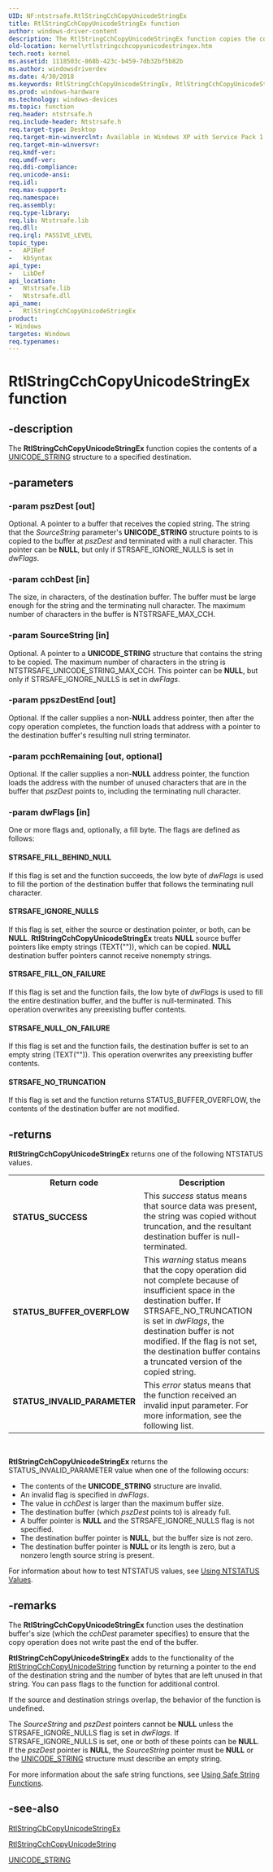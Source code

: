 ```yaml
---
UID: NF:ntstrsafe.RtlStringCchCopyUnicodeStringEx
title: RtlStringCchCopyUnicodeStringEx function
author: windows-driver-content
description: The RtlStringCchCopyUnicodeStringEx function copies the contents of a UNICODE_STRING structure to a specified destination.
old-location: kernel\rtlstringcchcopyunicodestringex.htm
tech.root: kernel
ms.assetid: 1118503c-868b-423c-b459-7db32bf5b82b
ms.author: windowsdriverdev
ms.date: 4/30/2018
ms.keywords: RtlStringCchCopyUnicodeStringEx, RtlStringCchCopyUnicodeStringEx function [Kernel-Mode Driver Architecture], kernel.rtlstringcchcopyunicodestringex, ntstrsafe/RtlStringCchCopyUnicodeStringEx, safestrings_fd016973-3ea3-432d-80dc-f23a3821d607.xml
ms.prod: windows-hardware
ms.technology: windows-devices
ms.topic: function
req.header: ntstrsafe.h
req.include-header: Ntstrsafe.h
req.target-type: Desktop
req.target-min-winverclnt: Available in Windows XP with Service Pack 1 (SP1) and later versions of Windows.
req.target-min-winversvr: 
req.kmdf-ver: 
req.umdf-ver: 
req.ddi-compliance: 
req.unicode-ansi: 
req.idl: 
req.max-support: 
req.namespace: 
req.assembly: 
req.type-library: 
req.lib: Ntstrsafe.lib
req.dll: 
req.irql: PASSIVE_LEVEL
topic_type:
-	APIRef
-	kbSyntax
api_type:
-	LibDef
api_location:
-	Ntstrsafe.lib
-	Ntstrsafe.dll
api_name:
-	RtlStringCchCopyUnicodeStringEx
product:
- Windows
targetos: Windows
req.typenames: 
---
```


# RtlStringCchCopyUnicodeStringEx function


## -description


The <b>RtlStringCchCopyUnicodeStringEx</b> function copies the contents of a <a href="https://msdn.microsoft.com/library/windows/hardware/ff564879">UNICODE_STRING</a> structure to a specified destination. 


## -parameters




### -param pszDest [out]

Optional. A pointer to a buffer that receives the copied string. The string that the <i>SourceString</i> parameter's <b>UNICODE_STRING</b> structure points to is copied to the buffer at <i>pszDest</i> and terminated with a null character. This pointer can be <b>NULL</b>, but only if STRSAFE_IGNORE_NULLS is set in <i>dwFlags</i>. 


### -param cchDest [in]

The size, in characters, of the destination buffer. The buffer must be large enough for the string and the terminating null character. The maximum number of characters in the buffer is NTSTRSAFE_MAX_CCH.


### -param SourceString [in]

Optional. A pointer to a <b>UNICODE_STRING</b> structure that contains the string to be copied. The maximum number of characters in the string is NTSTRSAFE_UNICODE_STRING_MAX_CCH. This pointer can be <b>NULL</b>, but only if STRSAFE_IGNORE_NULLS is set in <i>dwFlags</i>.


### -param ppszDestEnd [out]

Optional. If the caller supplies a non-<b>NULL</b> address pointer, then after the copy operation completes, the function loads that address with a pointer to the destination buffer's resulting null string terminator. 


### -param pcchRemaining [out, optional]

Optional. If the caller supplies a non-<b>NULL</b> address pointer, the function loads the address with the number of unused characters that are in the buffer that <i>pszDest</i> points to, including the terminating null character.


### -param dwFlags [in]

One or more flags and, optionally, a fill byte. The flags are defined as follows: 





#### STRSAFE_FILL_BEHIND_NULL

If this flag is set and the function succeeds, the low byte of <i>dwFlags</i> is used to fill the portion of the destination buffer that follows the terminating null character. 



#### STRSAFE_IGNORE_NULLS

If this flag is set, either the source or destination pointer, or both, can be <b>NULL</b>. <b>RtlStringCchCopyUnicodeStringEx</b> treats <b>NULL</b> source buffer pointers like empty strings (TEXT("")), which can be copied. <b>NULL</b> destination buffer pointers cannot receive nonempty strings. 



#### STRSAFE_FILL_ON_FAILURE

If this flag is set and the function fails, the low byte of <i>dwFlags</i> is used to fill the entire destination buffer, and the buffer is null-terminated. This operation overwrites any preexisting buffer contents. 



#### STRSAFE_NULL_ON_FAILURE

If this flag is set and the function fails, the destination buffer is set to an empty string (TEXT("")). This operation overwrites any preexisting buffer contents. 



#### STRSAFE_NO_TRUNCATION

If this flag is set and the function returns STATUS_BUFFER_OVERFLOW, the contents of the destination buffer are not modified.


## -returns



<b>RtlStringCchCopyUnicodeStringEx</b> returns one of the following NTSTATUS values. 

<table>
<tr>
<th>Return code</th>
<th>Description</th>
</tr>
<tr>
<td width="40%">
<dl>
<dt><b>STATUS_SUCCESS</b></dt>
</dl>
</td>
<td width="60%">
This <i>success</i> status means that source data was present, the string was copied without truncation, and the resultant destination buffer is null-terminated.

</td>
</tr>
<tr>
<td width="40%">
<dl>
<dt><b>STATUS_BUFFER_OVERFLOW</b></dt>
</dl>
</td>
<td width="60%">
This <i>warning</i> status means that the copy operation did not complete because of insufficient space in the destination buffer. If STRSAFE_NO_TRUNCATION is set in <i>dwFlags</i>, the destination buffer is not modified. If the flag is not set, the destination buffer contains a truncated version of the copied string.

</td>
</tr>
<tr>
<td width="40%">
<dl>
<dt><b>STATUS_INVALID_PARAMETER</b></dt>
</dl>
</td>
<td width="60%">
This <i>error</i> status means that the function received an invalid input parameter. For more information, see the following list.

</td>
</tr>
</table>
 

<b>RtlStringCchCopyUnicodeStringEx</b> returns the STATUS_INVALID_PARAMETER value when one of the following occurs:

<ul>
<li>The contents of the <b>UNICODE_STRING</b> structure are invalid.</li>
<li>An invalid flag is specified in <i>dwFlags</i>.</li>
<li>The value in <i>cchDest</i> is larger than the maximum buffer size.</li>
<li>The destination buffer (which <i>pszDest</i> points to) is already full.</li>
<li>A buffer pointer is <b>NULL</b> and the STRSAFE_IGNORE_NULLS flag is not specified.</li>
<li>The destination buffer pointer is <b>NULL</b>, but the buffer size is not zero.</li>
<li>The destination buffer pointer is <b>NULL</b> or its length is zero, but a nonzero length source string is present.</li>
</ul>
For information about how to test NTSTATUS values, see <a href="https://msdn.microsoft.com/library/windows/hardware/ff565436">Using NTSTATUS Values</a>.




## -remarks



The <b>RtlStringCchCopyUnicodeStringEx</b> function uses the destination buffer's size (which the <i>cchDest</i> parameter specifies) to ensure that the copy operation does not write past the end of the buffer.

<b>RtlStringCchCopyUnicodeStringEx</b> adds to the functionality of the <a href="https://msdn.microsoft.com/library/windows/hardware/ff562851">RtlStringCchCopyUnicodeString</a> function by returning a pointer to the end of the destination string and the number of bytes that are left unused in that string. You can pass flags to the function for additional control.

If the source and destination strings overlap, the behavior of the function is undefined.

The <i>SourceString </i>and <i>pszDest</i> pointers cannot be <b>NULL</b> unless the STRSAFE_IGNORE_NULLS flag is set in <i>dwFlags</i>. If STRSAFE_IGNORE_NULLS is set, one or both of these points can be <b>NULL</b>. If the <i>pszDest</i> pointer is <b>NULL</b>, the <i>SourceString </i>pointer must be <b>NULL</b> or the <a href="https://msdn.microsoft.com/library/windows/hardware/ff564879">UNICODE_STRING</a> structure must describe an empty string.

For more information about the safe string functions, see <a href="https://msdn.microsoft.com/library/windows/hardware/ff565508">Using Safe String Functions</a>. 




## -see-also




<a href="https://msdn.microsoft.com/library/windows/hardware/ff562817">RtlStringCbCopyUnicodeStringEx</a>



<a href="https://msdn.microsoft.com/library/windows/hardware/ff562851">RtlStringCchCopyUnicodeString</a>



<a href="https://msdn.microsoft.com/library/windows/hardware/ff564879">UNICODE_STRING</a>
 

 


